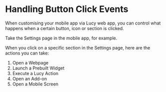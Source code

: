 # Handling Button Click Events

When customising your mobile app via Lucy web app, you can control what happens when a certain button, icon or section is clicked.

Take the Settings page in the mobile app, for example.

When you click on a specific section in the Settings page, here are the actions you can take:

1. Open a Webpage
2. Launch a Prebuilt Widget
3. Execute a Lucy Action
4. Open an Add-on
5. Open a Mobile Screen
